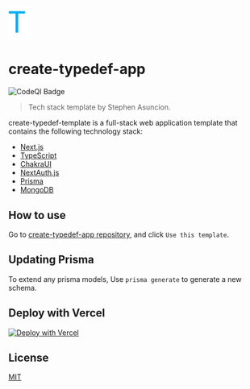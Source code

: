 <img src='./public/assets/images/logo.svg' alt='Next.js Template Logo' width='48px'/>

# create-typedef-app

![CodeQl Badge](https://github.com/stephenasuncionDEV/create-typedef-app/actions/workflows/codeql.yml/badge.svg)

> Tech stack template by Stephen Asuncion.

create-typedef-template is a full-stack web application template that contains the following technology stack:

- [Next.js](https://nextjs.org/)
- [TypeScript](https://typescriptlang.org/)
- [ChakraUI](https://chakra-ui.com/)
- [NextAuth.js](https://next-auth.js.org/)
- [Prisma](https://www.prisma.io/)
- [MongoDB](https://www.mongodb.com/)

## How to use

Go to [create-typedef-app repository](https://github.com/stephenasuncionDEV/create-typedef-app), and click `Use this template`.

## Updating Prisma

To extend any prisma models, Use `prisma generate` to generate a new schema.

## Deploy with Vercel

[![Deploy with Vercel](https://vercel.com/button)](https://vercel.com/new/clone?repository-url=https%3A%2F%2Fgithub.com%2FstephenasuncionDEV%2Fcreate-typedef-app&env=APP_NAME,SALT_KEY&envDescription=https%3A%2F%2Fgithub.com%2FstephenasuncionDEV%2Fcreate-typedef-app%2Fblob%2Fmain%2F.env.local.example&project-name=create-typedef-app&repo-name=create-typedef-app&demo-title=create-typedef-app&demo-description=A%20statically%20generated%20template%20for%20my%20go-to%20tech%20stack)

## License

[MIT](https://github.com/stephenasuncionDEV/create-typedef-app/blob/main/LICENSE)